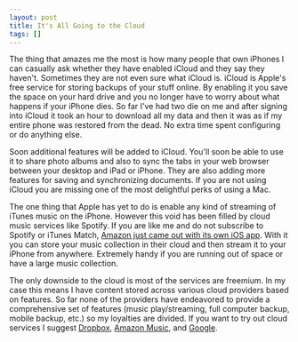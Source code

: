 ```yaml
---
layout: post
title: It's All Going to the Cloud
tags: []
---
```

The thing that amazes me the most is how many people that own iPhones I can casually ask whether they have enabled iCloud and they say they haven't. Sometimes they are not even sure what iCloud is. iCloud is Apple's free service for storing backups of your stuff online. By enabling it you save the space on your hard drive and you no longer have to worry about what happens if your iPhone dies. So far I've had two die on me and after signing into iCloud it took an hour to download all my data and then it was as if my entire phone was restored from the dead. No extra time spent configuring or do anything else.

Soon additional features will be added to iCloud. You'll soon be able to use it to share photo albums and also to sync the tabs in your web browser between your desktop and iPad or iPhone. They are also adding more features for saving and synchronizing documents. If you are not using iCloud you are missing one of the most delightful perks of using a Mac.

The one thing that Apple has yet to do is enable any kind of streaming of iTunes music on the iPhone. However this void has been filled by cloud music services like Spotify. If you are like me and do not subscribe to Spotify or iTunes Match, <a href="http://itunes.apple.com/us/app/amazon-cloud-player/id510855668?mt=8">Amazon just came out with its own iOS app</a>. With it you can store your music collection in their cloud and then stream it to your iPhone from anywhere. Extremely handy if you are running out of space or have a large music collection.

The only downside to the cloud is most of the services are freemium. In my case this means I have content stored across various cloud providers based on features. So far none of the providers have endeavored to provide a comprehensive set of features (music play/streaming, full computer backup, mobile backup, etc.) so my loyalties are divided. If you want to try out cloud services I suggest <a href="http://db.tt/WkdjJOL">Dropbox</a>, <a href="http://www.amazon.com/Amazon+Cloud+Player">Amazon Music</a>, and <a href="https://drive.google.com">Google</a>.
